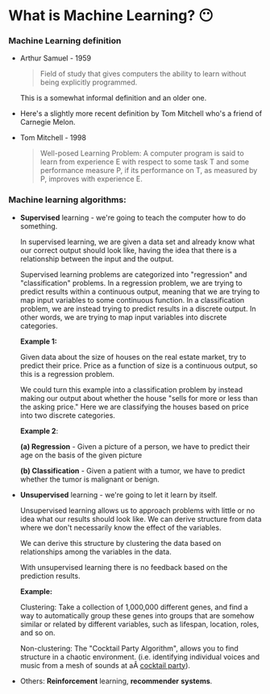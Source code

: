 # **What is Machine Learning?** :no_mouth:

  ### Machine Learning definition

  - Arthur Samuel - 1959

      > Field of study that gives computers the ability to learn without being explicitly programmed.

      This is a somewhat informal definition and an older one.

  - Here's a slightly more recent definition by Tom Mitchell who's a friend of Carnegie Melon.
  - Tom Mitchell - 1998

      > Well-posed Learning Problem: A computer program is said to learn from experience E with respect to some task T and some performance measure P, if its performance on T, as measured by P, improves with experience E.

  ### Machine learning algorithms:

  - **Supervised** learning - we're going to teach the computer how to do something.

      In supervised learning, we are given a data set and already know what our correct output should look like, having the idea that there is a relationship between the input and the output.

      Supervised learning problems are categorized into "regression" and "classification" problems. In a regression problem, we are trying to predict results within a continuous output, meaning that we are trying to map input variables to some continuous function. In a classification problem, we are instead trying to predict results in a discrete output. In other words, we are trying to map input variables into discrete categories.

      **Example 1:**

      Given data about the size of houses on the real estate market, try to predict their price. Price as a function of size is a continuous output, so this is a regression problem.

      We could turn this example into a classification problem by instead making our output about whether the house "sells for more or less than the asking price." Here we are classifying the houses based on price into two discrete categories.

      **Example 2**:

      **(a) Regression** - Given a picture of a person, we have to predict their age on the basis of the given picture

      **(b) Classification** - Given a patient with a tumor, we have to predict whether the tumor is malignant or benign.

  - **Unsupervised** learning - we're going to let it learn by itself.

      Unsupervised learning allows us to approach problems with little or no idea what our results should look like. We can derive structure from data where we don't necessarily know the effect of the variables.

      We can derive this structure by clustering the data based on relationships among the variables in the data.

      With unsupervised learning there is no feedback based on the prediction results.

      **Example:**

      Clustering: Take a collection of 1,000,000 different genes, and find a way to automatically group these genes into groups that are somehow similar or related by different variables, such as lifespan, location, roles, and so on.

      Non-clustering: The "Cocktail Party Algorithm", allows you to find structure in a chaotic environment. (i.e. identifying individual voices and music from a mesh of sounds at aÂ [cocktail party](https://en.wikipedia.org/wiki/Cocktail_party_effect)).

  - Others: **Reinforcement** learning, **recommender** **systems**.

